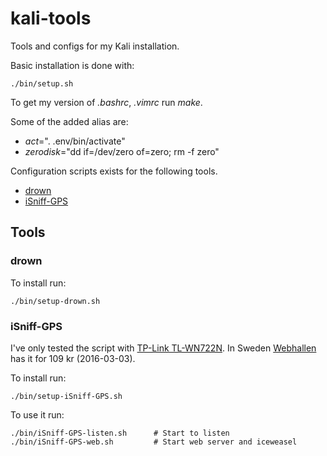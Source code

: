 # kali-tools
Tools and configs for my Kali installation.

Basic installation is done with:

    ./bin/setup.sh

To get my version of _.bashrc_, _.vimrc_ run *make*.

Some of the added alias are:

* *act*=". .env/bin/activate"
* *zerodisk*="dd if=/dev/zero of=zero; rm -f zero"

Configuration scripts exists for the following tools.

* [drown](https://github.com/nimia/public_drown_scanner)
* [iSniff-GPS](https://github.com/hubert3/iSniff-GPS)

## Tools
### drown

To install run:

    ./bin/setup-drown.sh

### iSniff-GPS

I've only tested the script with [TP-Link TL-WN722N](http://www.tp-link.com/en/products/details/cat-11_TL-WN722N.html). In Sweden [Webhallen](http://www.webhallen.com/se-sv/datorer_och_tillbehor/109609-tp-link_tradlost_natverkskort_150mbps_80211n_tl-wn722n) has it for 109 kr (2016-03-03).

To install run:

    ./bin/setup-iSniff-GPS.sh

To use it run:

    ./bin/iSniff-GPS-listen.sh      # Start to listen
    ./bin/iSniff-GPS-web.sh         # Start web server and iceweasel

